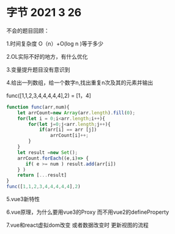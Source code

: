 # 字节 2021 3 26

不会的题目回顾：

1.时间复杂度 O（n）+O(log n )等于多少

2.OL实际不好的地方，有什么优化

3.变量提升题目没有意识到

4.给出一列数组，给一个数字n,找出重复n次及其的元素并输出

func([1,1,2,3,4,4,4,4,4],2) = [1，4] 

```js
function func(arr,num){
    let arrCount=new Array(arr.length).fill(0);
    for(let i = 0;i<arr.length;i++){
        for(let j=0;j<arr.length;j++){
            if(arr[i] == arr [j])
                arrCount[i]++;        
        }
    }
    let result =new Set();
    arrCount.forEach((e,i)=> {
       if( e >= num ) result.add(arr[i])
    } )
    return [...result]
}
func([1,1,2,3,4,4,4,4,4],2)
```



5.vue3新特性

6.vue原理，为什么要用vue3的Proxy 而不用vue2的defineProperty

7.vue和react虚拟dom改变 或者数据改变时 更新视图的流程